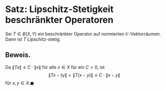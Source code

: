 # Satz: Lipschitz-Stetigkeit beschränkter Operatoren
Sei $T\in B(X,Y)$ ein beschränkter Operator auf normierten $\mathbb K$-Vektorräumen. Dann ist $T$ Lipschitz-stetig.  
## Beweis.
Da $\left\lVert Tx \right\rVert \le C\cdot \left\lVert x \right\rVert$ für alle $x\in X$ für ein $C \gt 0$, ist $$ \left\lVert Tx-ty \right\rVert = \left\lVert T(x-y) \right\rVert \le C\cdot\left\lVert x-y \right\rVert  $$ für $x,y\in X. \blacksquare$ 

